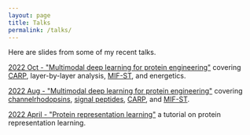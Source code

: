 ```yaml
---
layout: page
title: Talks
permalink: /talks/
---
```


Here are slides from some of my recent talks. 

[2022 Oct - "Multimodal deep learning for protein engineering"](https://github.com/yangkky/presentations/blob/main/20221010_plms_columbia.pdf) covering [CARP](https://doi.org/10.1101/2022.05.19.492714), layer-by-layer analysis, [MIF-ST](https://www.biorxiv.org/content/10.1101/2022.05.25.493516v1), and energetics. 

[2022 Aug - "Multimodal deep learning for protein engineering"](https://github.com/yangkky/presentations/blob/main/202200802_merck_chr_sp_carp_mif.pdf) covering [channelrhodopsins](https://www.nature.com/articles/s41592-019-0583-8), [signal peptides](https://pubs.acs.org/doi/full/10.1021/acssynbio.0c00219), [CARP](https://doi.org/10.1101/2022.05.19.492714), and [MIF-ST](https://www.biorxiv.org/content/10.1101/2022.05.25.493516v1).

[2022 April - "Protein representation learning"](https://github.com/yangkky/presentations/blob/main/20220426_protein_representation.pdf) a tutorial on protein representation learning. 